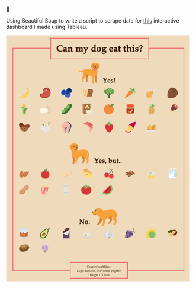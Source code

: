 :dog:

Using Beautiful Soup to write a script to scrape data for [this](https://public.tableau.com/profile/gracecmy#!/vizhome/Canmydogeatthis2/Dashboard1) interactive  dashboard I made using Tableau.

![ScreenShot](/extras/ss_can_my_dog_eat_this.png)
